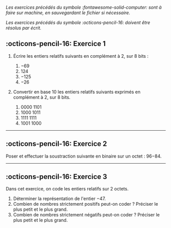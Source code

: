 _Les exercices précédés du symbole :fontawesome-solid-computer: sont à faire sur machine, en sauvegardant le fichier si nécessaire._

_Les exercices précédés du symbole :octicons-pencil-16: doivent être résolus par écrit._

## :octicons-pencil-16: Exercice 1

1. Écrire les entiers relatifs suivants en complément à 2, sur 8 bits : 

    1. $-69$
    2. $124$
    3. $-125$
    4. $-26$

2. Convertir en base 10 les entiers relatifs suivants exprimés en complément à 2, sur 8 bits.

    1. $0000\; 1101$
    2. $1000\;1011$
    3. $1111\;1111$
    4. $1001\;1000$

-------------------------------

## :octicons-pencil-16: Exercice 2

Poser et effectuer la soustraction suivante en binaire sur un octet : 96−84.

--------------------------------

## :octicons-pencil-16: Exercice 3

Dans cet exercice, on code les entiers relatifs sur 2 octets.

1. Déterminer la représentation de l'entier $-47$.
2. Combien de nombres strictement positifs peut-on coder ? Préciser le plus petit et le plus grand. 
3.	Combien de nombres strictement négatifs peut-on coder ? Préciser le plus petit et le plus grand. 
